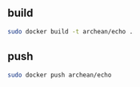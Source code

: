 ## build

```bash
sudo docker build -t archean/echo .
```

## push

```bash
sudo docker push archean/echo
```
